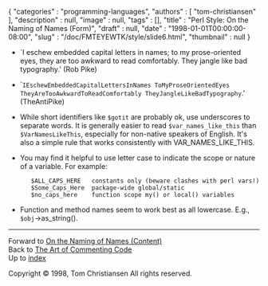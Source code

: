 {
   "categories" : "programming-languages",
   "authors" : [
      "tom-christiansen"
   ],
   "description" : null,
   "image" : null,
   "tags" : [],
   "title" : "Perl Style: On the Naming of Names (Form)",
   "draft" : null,
   "date" : "1998-01-01T00:00:00-08:00",
   "slug" : "/doc/FMTEYEWTK/style/slide6.html",
   "thumbnail" : null
}


-   \`I eschew embedded capital letters in names; to my prose-oriented eyes, they are too awkward to read comfortably. They jangle like bad typography.' (Rob Pike)
-   \``IEschewEmbeddedCapitalLettersInNames ToMyProseOrientedEyes TheyAreTooAwkwardToReadComfortably TheyJangleLikeBadTypography`.' (TheAntiPike)
-   While short identifiers like `$gotit` are probably ok, use underscores to separate words. It is generally easier to read `$var_names_like_this` than `$VarNamesLikeThis`, especially for non-native speakers of English. It's also a simple rule that works consistently with VAR\_NAMES\_LIKE\_THIS.
-   You may find it helpful to use letter case to indicate the scope or nature of a variable. For example:

           $ALL_CAPS_HERE   constants only (beware clashes with perl vars!)
           $Some_Caps_Here  package-wide global/static
           $no_caps_here    function scope my() or local() variables

-   Function and method names seem to work best as all lowercase. E.g., `$obj`-&gt;as\_string().

------------------------------------------------------------------------

Forward to [On the Naming of Names (Content)](/doc/FMTEYEWTK/style/slide7.html)
\
Back to [The Art of Commenting Code](/doc/FMTEYEWTK/style/slide5.html)
\
Up to [index](/doc/FMTEYEWTK/style/slide-index.html)

Copyright © 1998, Tom Christiansen
All rights reserved.
